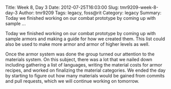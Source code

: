 Title: Week 8, Day 3
Date: 2012-07-25T16:03:00
Slug: tmr9209-week-8-day-3
Author: tmr9209
Tags: legacy, foss@rit
Category: legacy
Summary: Today we finished working on our combat prototype by coming up with sample ... 

Today we finished working on our combat prototype by coming up with sample
armors and making a guide for how we created them. This list could also be
used to make more armor and armor of higher levels as well.

Once the armor system was done the group turned our attention to the materials
system. On this subject, there was a lot that we nailed down including
gathering a list of languages, writing the material costs for armor recipes,
and worked on finalizing the material categories. We ended the day by starting
to figure out how many materials would be gained from commits and pull
requests, which we will continue working on tomorrow.

